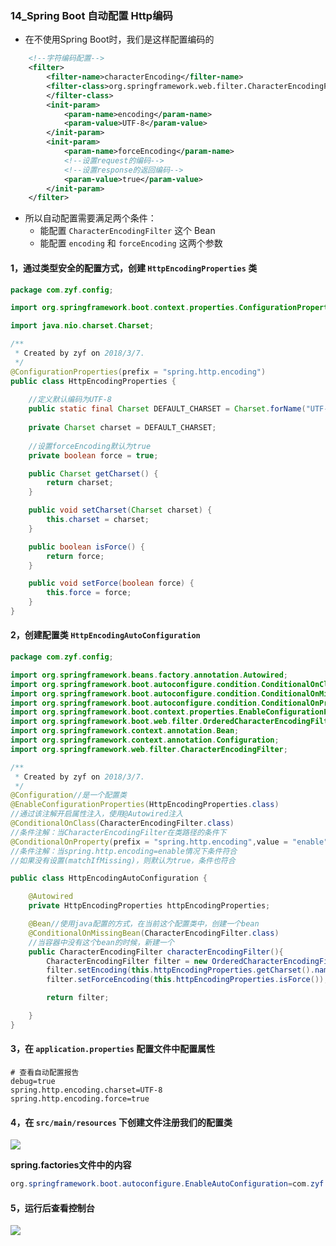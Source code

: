 ### 14_Spring Boot 自动配置 Http编码
* 在不使用Spring Boot时，我们是这样配置编码的


```xml
    <!--字符编码配置-->
    <filter>
        <filter-name>characterEncoding</filter-name>
        <filter-class>org.springframework.web.filter.CharacterEncodingFilter
        </filter-class>
        <init-param>
            <param-name>encoding</param-name>
            <param-value>UTF-8</param-value>
        </init-param>
        <init-param>
            <param-name>forceEncoding</param-name>
            <!--设置request的编码-->
            <!--设置response的返回编码-->
            <param-value>true</param-value>
        </init-param>
    </filter>
```

* 所以自动配置需要满足两个条件：
    * 能配置 `CharacterEncodingFilter` 这个 Bean
    * 能配置 `encoding` 和 `forceEncoding` 这两个参数

#### 1，通过类型安全的配置方式，创建 `HttpEncodingProperties` 类

```java
package com.zyf.config;

import org.springframework.boot.context.properties.ConfigurationProperties;

import java.nio.charset.Charset;

/**
 * Created by zyf on 2018/3/7.
 */
@ConfigurationProperties(prefix = "spring.http.encoding")
public class HttpEncodingProperties {
	
	//定义默认编码为UTF-8
	public static final Charset DEFAULT_CHARSET = Charset.forName("UTF-8");
	
	private Charset charset = DEFAULT_CHARSET;
	
	//设置forceEncoding默认为true
	private boolean force = true;

	public Charset getCharset() {
		return charset;
	}

	public void setCharset(Charset charset) {
		this.charset = charset;
	}

	public boolean isForce() {
		return force;
	}

	public void setForce(boolean force) {
		this.force = force;
	}
}

```

#### 2，创建配置类 `HttpEncodingAutoConfiguration`

```java
package com.zyf.config;

import org.springframework.beans.factory.annotation.Autowired;
import org.springframework.boot.autoconfigure.condition.ConditionalOnClass;
import org.springframework.boot.autoconfigure.condition.ConditionalOnMissingBean;
import org.springframework.boot.autoconfigure.condition.ConditionalOnProperty;
import org.springframework.boot.context.properties.EnableConfigurationProperties;
import org.springframework.boot.web.filter.OrderedCharacterEncodingFilter;
import org.springframework.context.annotation.Bean;
import org.springframework.context.annotation.Configuration;
import org.springframework.web.filter.CharacterEncodingFilter;

/**
 * Created by zyf on 2018/3/7.
 */
@Configuration//是一个配置类
@EnableConfigurationProperties(HttpEncodingProperties.class)
//通过该注解开启属性注入，使用@Autowired注入
@ConditionalOnClass(CharacterEncodingFilter.class)
//条件注解：当CharacterEncodingFilter在类路径的条件下
@ConditionalOnProperty(prefix = "spring.http.encoding",value = "enable",matchIfMissing = true)
//条件注解：当spring.http.encoding=enable情况下条件符合
//如果没有设置(matchIfMissing)，则默认为true，条件也符合

public class HttpEncodingAutoConfiguration {

	@Autowired
	private HttpEncodingProperties httpEncodingProperties;

	@Bean//使用java配置的方式，在当前这个配置类中，创建一个bean
	@ConditionalOnMissingBean(CharacterEncodingFilter.class)
	//当容器中没有这个bean的时候，新建一个
	public CharacterEncodingFilter characterEncodingFilter(){
		CharacterEncodingFilter filter = new OrderedCharacterEncodingFilter();
		filter.setEncoding(this.httpEncodingProperties.getCharset().name());
		filter.setForceEncoding(this.httpEncodingProperties.isForce());

		return filter;

	}
}

```

#### 3，在 `application.properties` 配置文件中配置属性

```prop
# 查看自动配置报告
debug=true
spring.http.encoding.charset=UTF-8
spring.http.encoding.force=true
```

#### 4，在 `src/main/resources` 下创建文件注册我们的配置类

![](https://ws2.sinaimg.cn/large/006tNc79gy1fp441t2k9uj30fe0g03zz.jpg)


**spring.factories文件中的内容**

```java
org.springframework.boot.autoconfigure.EnableAutoConfiguration=com.zyf.config.HttpEncodingAutoConfiguration

```

#### 5，运行后查看控制台

![](https://ws3.sinaimg.cn/large/006tNc79gy1fp443fx8wkj31eo0hk79c.jpg)

